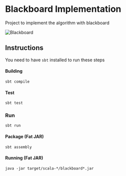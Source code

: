 # Blackboard Implementation

Project to implement the algorithm with blackboard

![Blackboard](https://i.imgur.com/7PTReP2.png)

## Instructions

You need to have `sbt` installed to run these steps

#### Building 
    
    sbt compile
    
#### Test

    sbt test

### Run

    sbt run

#### Package (Fat JAR)

    sbt assembly
    
#### Running (Fat JAR)

    java -jar target/scala-*/blackboard*.jar
